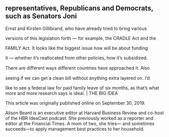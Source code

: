 ## representatives, Republicans and Democrats, such as Senators Joni

Ernst and Kirsten Gillibrand, who have already tried to bring various

versions of this legislation forth — for example, the CRADLE Act and the

FAMILY Act. It looks like the biggest issue now will be about funding

it — whether it’s reallocated from other policies, how it’s subsidized.

There are diﬀerent ways diﬀerent countries have approached it. Also

seeing if we can get a clean bill without anything extra layered on. I’d

like to see a federal law for paid family leave of six months, as that’s what more and more research says is ideal. | THE BIG IDEA

This article was originally published online on September 30, 2019.

Alison Beard is an executive editor at Harvard Business Review and co-host of the HBR IdeaCast podcast. She previously worked as a reporter and editor at the Financial Times. A mom of two, she tries— and sometimes succeeds—to apply management best practices to her household.
